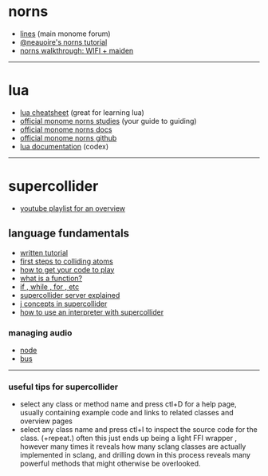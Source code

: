 
# norns 
- [lines](https://llllllll.co) (main monome forum)
- [@neauoire's norns tutorial](https://llllllll.co/t/norns-tutorial/23241)
- [norns walkthrough: WIFI + maiden](https://vimeo.com/436460489)
---
#  lua
 - [lua cheatsheet](https://devhints.io/lua) (great for learning lua)
 - [official monome norns studies](https://monome.org/docs/norns/study-1/) (your guide to guiding)
 - [official monome norns docs](https://monome.org/docs/norns/) 
 - [official monome norns github](https://github.com/monome/norns)
 - [lua documentation](http://www.lua.org/manual/5.4/) (codex)
---
#  supercollider

- [youtube playlist for an overview](https://youtu.be/yRzsOOiJ_p4)

## language fundamentals
- [written tutorial](https://composerprogrammer.com/teaching/supercollider/sctutorial/tutorial.html#chapter1)
- [first steps to colliding atoms](https://doc.sccode.org/Tutorials/Getting-Started/02-First-Steps.html)
- [how to get your code to play](https://doc.sccode.org/Reference/play.html) 
- [what is a function?](https://doc.sccode.org/Reference/Functions.html) 
- [if , while , for , etc](https://doc.sccode.org/Reference/Control-Structures.html) 
- [supercollider server explained](https://doc.sccode.org/Guides/ClientVsServer.html) 
- [j concepts in supercollider](https://doc.sccode.org/Guides/J-concepts-in-SC.html)
- [how to use an interpreter with supercollider ](https://doc.sccode.org/Guides/How-to-Use-the-Interpreter.html)
### managing audio
- [node](https://doc.sccode.org/Classes/Node.html)
- [bus](https://doc.sccode.org/Classes/Bus.html)

---
### useful tips for supercollider
- select any class or method name and press ctl+D for a help page, usually containing  example code and links to related classes and overview pages
- select any class name and press ctl+I to inspect the source code for the class. (+repeat.) often this just ends up being a light FFI wrapper , however many times it reveals how many sclang classes are actually implemented in sclang, and drilling down in this process reveals many powerful methods that  might otherwise be overlooked.



